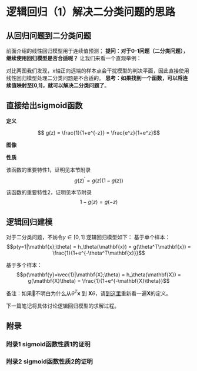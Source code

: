 # 逻辑回归（1）解决二分类问题的思路

## 从回归问题到二分类问题

前面介绍的线性回归模型用于连续值预测；
**提问：对于0-1问题（二分类问题），继续使用回归模型是否合适呢？** 
让我们来看一个直观举例：

对比两图我们发现，x轴正向远端的样本点会干扰模型的判决平面，因此直接使用线性回归模型处理二分类问题是不合适的。
**思考：如果找到一个函数，可以将连续值映射至[0,1]，就可以解决二分类问题了**。

## 直接给出sigmoid函数

**定义**

$$ g(z) = \frac{1}{1+e^{-z}} = \frac{e^z}{1+e^z}$$

**图像**

**性质**

该函数的重要特性1，证明见本节附录
$$ g(z)^{\prime} = g(z)(1-g(z))$$

该函数的重要特性2，证明见本节附录
$$1-g(z) = g(-z)$$

## 逻辑回归建模

对于二分类问题，不妨令$y \in [0, 1]$
逻辑回归模型如下：
基于单个样本：
$$p(y=1|\mathbf{x};\theta) = h_\theta(\mathbf{x}) = g(\theta^T\mathbf{x}) = \frac{1}{1+e^{-\theta^T\mathbf{x}}}$$

基于多个样本：
$$p(\mathbf{y}=\vec{1}|\mathbf{X};\theta) = h_\theta(\mathbf{X}) = g(\mathbf{X}\theta) = \frac{1}{1+e^{-\mathbf{X}\theta}}$$

备注：如果不明白为什么从$\theta^T\mathbf{x}$ 到 $\mathbf{X}\theta$，请[到这里](LinearRegression_Tutorial_1.md)重新看一遍$\mathbf{X}$的定义。

下一篇笔记将具体讨论逻辑回归模型的求解过程。

## 附录

### 附录1 sigmoid函数性质1的证明

### 附录2 sigmoid函数性质2的证明